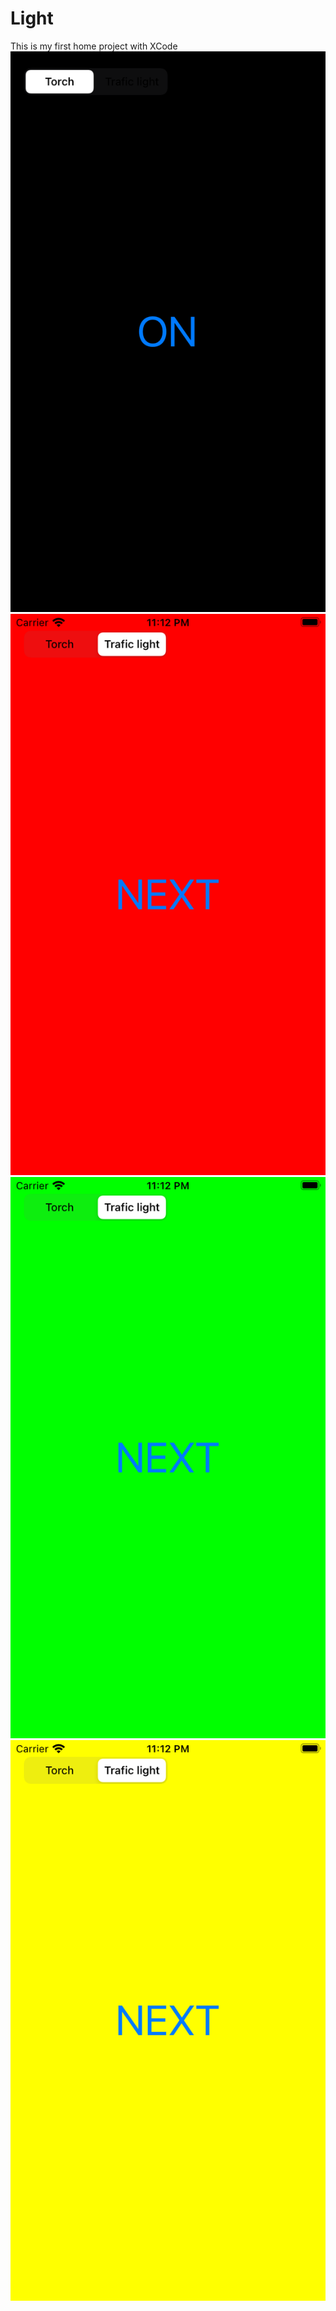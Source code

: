 # Light
This is my first home project with XCode
![ON screen](https://github.com/alexwrom/Light/blob/main/Light/Assets.xcassets/on.imageset/simulator_screenshot_D1B77E4F-EB92-4FB2-B5C4-17590FB3A7AA.png)
![RED screen](https://github.com/alexwrom/Light/blob/main/Light/Assets.xcassets/red.imageset/simulator_screenshot_42BF108F-F1C9-478C-9955-EC7F80C14293.png)
![GREEN screen](https://github.com/alexwrom/Light/blob/main/Light/Assets.xcassets/green.imageset/simulator_screenshot_1260AB77-61CF-4445-A87D-6613D5761559.png)
![YELLOW screen](https://github.com/alexwrom/Light/blob/main/Light/Assets.xcassets/yellow.imageset/simulator_screenshot_F7674E72-F2E4-4F78-9957-3300D8754453.png)
